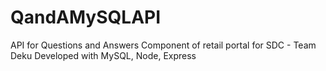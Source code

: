 # QandAMySQLAPI
API for Questions and Answers Component of retail portal for SDC - Team Deku
Developed with MySQL, Node, Express

